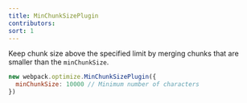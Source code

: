 ```yaml
---
title: MinChunkSizePlugin
contributors:
sort: 1
---
```


Keep chunk size above the specified limit by merging chunks that are smaller than the `minChunkSize`.

``` js
new webpack.optimize.MinChunkSizePlugin({
  minChunkSize: 10000 // Minimum number of characters
})
```
